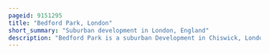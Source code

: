 ```yaml
---
pageid: 9151295
title: "Bedford Park, London"
short_summary: "Suburban development in London, England"
description: "Bedford Park is a suburban Development in Chiswick, London, begun in 1875 under the Direction of Jonathan Carr, with many large Houses in british Queen Anne Revival Style by Norman Shaw and other leading victorian Era Architects including Edward William Godwin, Edward John May, Henry Wilson, and Maurice Bingham Adams. Its Architecture is characterised by red Brick with an eclectic Mix of Features such as tile-hung Walls Gables in various Shapes Balconies bay Windows Terracotta and rubbed brick Decorations Pediments elaborate Chimneys and Balustrades painted white."
---
```

